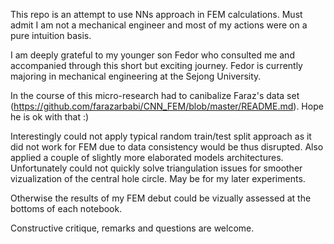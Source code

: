 This repo is an attempt to use NNs approach in FEM calculations.
Must admit I am not a mechanical engineer and most of my actions were on a pure intuition basis.

I am deeply grateful to my younger son Fedor who consulted me and accompanied through this short but exciting journey.
Fedor is currently majoring in mechanical engineering at the Sejong University. 

In the course of this micro-research had to canibalize Faraz's data set (https://github.com/farazarbabi/CNN_FEM/blob/master/README.md).
Hope he is ok with that :)

Interestingly could not apply typical random train/test split approach as it did not work for FEM due to data consistency would be thus disrupted.
Also applied a couple of slightly more elaborated models architectures.
Unfortunately could not quickly solve triangulation issues for smoother vizualization of the central hole circle. 
May be for my later experiments.

Otherwise the results of my FEM debut could be vizually assessed at the bottoms of each notebook.

Constructive critique, remarks and questions are welcome.



